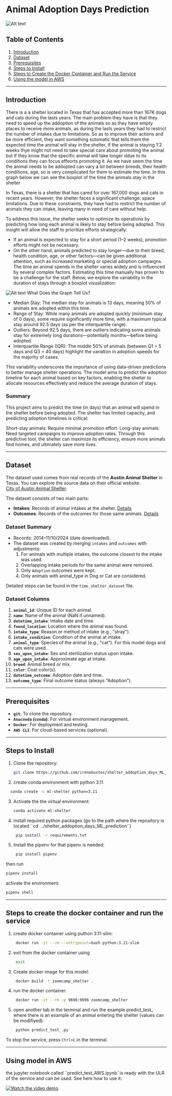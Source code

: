 
# Animal Adoption Days Prediction
![Alt text](images/image.png)

## Table of Contents
1. [Introduction](#introduction)
2. [Dataset](#dataset)
3. [Prerequisites](#prerequisites)
4. [Steps to Install](#steps-to-install)
5. [Steps to Create the Docker Container and Run the Service](#steps-to-create-the-docker-container-and-run-the-service)
6. [Using the model in AWS](###-Using-model-in-AWS)

-------
## Introduction
There is a a shelter located in Texas that has accepted more than 167K dogs and cats during the lasts years. The main problem they have is that they need to speed up the addoption of the animals so as they have empty places to receive more animals, as during the lasts years they had to restrict the number of intakes due to limitations. 
So as to improve their actions and be more efficient, they want something sutomatic that tells them the expected time the animal will stay in the shelter, if the animal is staying 1'2 weeks thye might not need to take special care about promoting the animal but if they know that the specific animal will take longer ddue to its conditions they can focus effeorts promoting it. 
As we have seem the time the animal needs to be addopted can vary a lot between breeds, their health conditions, age, so is very complicated for them to estimate the time. 
In this graph below we can see the boxplot of the time the animals stay in the shelter 



In Texas, there is a shelter that has cared for over 167,000 dogs and cats in recent years. However, the shelter faces a significant challenge: space limitations. Due to these constraints, they have had to restrict the number of animals they can intake, leaving many in need of care without help.

To address this issue, the shelter seeks to optimize its operations by predicting how long each animal is likely to stay before being adopted. This insight will allow the staff to prioritize efforts strategically:

- If an animal is expected to stay for a short period (1–2 weeks), promotion efforts might not be necessary.
- On the other hand, animals predicted to stay longer—due to their breed, health condition, age, or other factors—can be given additional attention, such as increased marketing or special adoption campaigns.
The time an animal spends in the shelter varies widely and is influenced by several complex factors. Estimating this time manually has proven to be a challenge for the staff. Below, we explore the variability in the duration of stays through a boxplot visualization:

![Alt text](images/image-1.png)
What Does the Graph Tell Us?
- Median Stay: The median stay for animals is 13 days, meaning 50% of animals are adopted within this time.
- Range of Stay: While many animals are adopted quickly (minimum stay of 0 days), some require significantly more time, with a maximum typical stay around 92.5 days (as per the interquartile range).
- Outliers: Beyond 92.5 days, there are outliers indicating some animals stay for extremely long durations—potentially months—before being adopted.
- Interquartile Range (IQR): The middle 50% of animals (between Q1 = 5 days and Q3 = 40 days) highlight the variation in adoption speeds for the majority of cases.

This variability underscores the importance of using data-driven predictions to better manage shelter operations. The model aims to predict the adoption timeline for each animal based on key factors, enabling the shelter to allocate resources effectively and reduce the average duration of stays.

### Summary 
This project aims to predict the time (in days) that an animal will spend in the shelter before being adopted. The shelter has limited capacity, and predicting adoption timelines is critical:

Short-stay animals: Require minimal promotion effort.
Long-stay animals: Need targeted campaigns to improve adoption rates.
Through this predictive tool, the shelter can maximize its efficiency, ensure more animals find homes, and ultimately save more lives.

-------
## Dataset
The dataset used comes from real records of the **Austin Animal Shelter** in Texas. You can explore the source data on their official website:  
[City of Austin Animal Shelter](https://www.austintexas.gov/austin-animal-center).

The dataset consists of two main parts:
- **Intakes**: Records of animal intakes at the shelter. [Details](https://data.austintexas.gov/Health-and-Community-Services/Austin-Animal-Center-Intakes/wter-evkm/about_data)
- **Outcomes**: Records of the outcomes for those same animals. [Details](https://data.austintexas.gov/Health-and-Community-Services/Austin-Animal-Center-Outcomes/9t4d-g238/about_data)
 
### Dataset Summary
- Records: 2014–11/10/2024 (date downloaded).
- The dataset was created by merging `intakes` and `outcomes` with adjustments:
  1. For animals with multiple intakes, the outcome closest to the intake was used.
  2. Overlapping intake periods for the same animal were removed.
  3. Only `Adoption` outcomes were kept.
  4. Only animals with aninal_type in Dog or Cat are considered.

Detailed steps can be found in the `time_shelter_dataset` file.
 
### Dataset Columns
1. **`animal_id`**: Unique ID for each animal.
2. **`name`**: Name of the animal (NaN if unnamed).
3. **`datetime_intake`**: Intake date and time.
4. **`found_location`**: Location where the animal was found.
5. **`intake_type`**: Reason or method of intake (e.g., "stray").
6. **`intake_condition`**: Condition of the animal at intake.
7. **`animal_type`**: Species of the animal (e.g., "cat"). For this model dogs and cats were used. 
8. **`sex_upon_intake`**: Sex and sterilization status upon intake.
9. **`age_upon_intake`**: Approximate age at intake.
10. **`breed`**: Animal breed or mix.
11. **`color`**: Coat color(s).
12. **`datetime_outcome`**: Adoption date and time.
13. **`outcome_type`**: Final outcome status (always "Adoption").

-------

## Prerequisites
- **`git`**: To clone the repository.
- **`Anaconda` (`conda`)**: For virtual environment management.
- **`Docker`**: For deployment and testing.
- **`AWS CLI`**: For cloud-based services (optional).

-------
## Steps to Install
1. Clone the repository:
   ```bash
   git clone https://github.com/irenebustos/shelter_addoption_days_ML_prediction.git

2. create conda environment with python 3.11
 ```bash
   conda create -n ml-shelter python=3.11
   ```
3. Activate the the virtual environment:
   ```bash
   conda activate ml-shelter
   ```
4. install required python packages (go to the path where the repository is located  ¨cd .../shelter_addoption_days_ML_prediction¨) 
   ```bash
    pip install -r requirements.txt
   ```
4. Install the pipenv 
for that pipenv is needed:

   ```bash
    pip install pipenv
   ```
then run 

   ```bash
   pipenv install 
   ```

activate the environment:
   ```bash
   pipenv shell
   ```
-------
## Steps to create the docker container and run the service
1. create docker container using puthon 3.11-slim:
   ```bash
    docker run -it --rm --entrypoint=bash python:3.11-slim
   ```
2. exit from the docker container using 

   ```bash
    exit
   ```
3. Create docker image for this model:

   ```bash
    docker build -t zoomcamp_shelter .
   ```
4. run the docker container: 
   ```bash
    docker run -it --rm -p 9696:9696 zoomcamp_shelter

5. open another tab in the terminal and run the example predict_test_ where there is an example of an animal entering the shelter (values can be modifiyed):

   ```bash
    python predict_test_.py
   ```
To stop the service, press `Ctrl+C` in the terminal.

-------
## Using model in AWS
the jupyter notebook called ¨predict_test_AWS.ipynb¨is ready with the ULR of the service and can be used.
See here how to use it:

[![Watch the video demo](https://img.youtube.com/vi/yXJ7W0A7if4/0.jpg)](https://youtu.be/yXJ7W0A7if4)